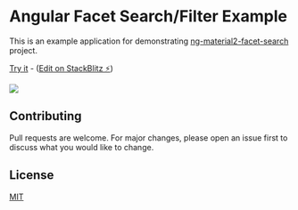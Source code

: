 # Angular Facet Search/Filter Example

This is an example application for demonstrating [ng-material2-facet-search](https://github.com/fdeniz/ng-material2-facet-search) project.

[Try it](https://ng-material2-facet-search-example.stackblitz.io/) - ([Edit on StackBlitz ⚡️](https://stackblitz.com/edit/ng-material2-facet-search-example))

![](https://i.imgur.com/ZyS5SPk.png)

## Contributing
Pull requests are welcome. For major changes, please open an issue first to discuss what you would like to change.

## License
[MIT](https://choosealicense.com/licenses/mit/)
